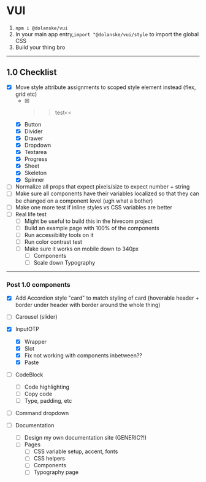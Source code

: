 # VUI

1. `npm i @dolanske/vui`
2. In your main app entry,`import "@dolanske/vui/style` to import the global CSS
3. Build your thing bro

---

## 1.0 Checklist

- [x] Move style attribute assignments to scoped style element instead (flex, grid etc)
  - [x] >>test<<
  - [x] Button
  - [x] Divider
  - [x] Drawer
  - [x] Dropdown
  - [x] Textarea
  - [x] Progress
  - [x] Sheet
  - [x] Skeleton
  - [x] Spinner
- [ ] Normalize all props that expect pixels/size to expect number + string
- [ ] Make sure all components have their variables localized so that they can be changed on a component level (ugh what a bother)
- [ ] Make one more test if inline styles vs CSS variables are better
- [ ] Real life test
  - [ ] Might be useful to build this in the hivecom project
  - [ ] Build an example page with 100% of the components
  - [ ] Run accessibility tools on it
  - [ ] Run color contrast test
  - [ ] Make sure it works on mobile down to 340px
    - [ ] Components
    - [ ] Scale down Typography
---

### Post 1.0 components

- [x] Add Accordion style "card" to match styling of card (hoverable header + border under header with border around the whole thing)
- [ ] Carousel (slider)
- [x] InputOTP
  - [x] Wrapper
  - [x] Slot
  - [x] Fix not working with components inbetween??
  - [x] Paste
- [ ] CodeBlock
  - [ ] Code highlighting
  - [ ] Copy code
  - [ ] Type, padding, etc
- [ ] Command dropdown

- [ ] Documentation
  - [ ] Design my own documentation site (GENERIC?!)
  - [ ] Pages
    - [ ] CSS variable setup, accent, fonts
    - [ ] CSS helpers
    - [ ] Components
    - [ ] Typography page
